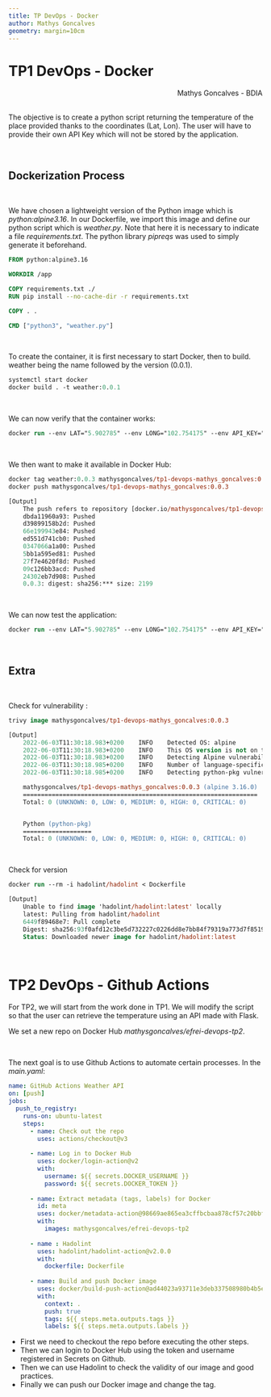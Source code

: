 ```yaml
---
title: TP DevOps - Docker
author: Mathys Goncalves
geometry: margin=10cm
---
```


# TP1 DevOps - Docker
<div style="text-align: right"> Mathys Goncalves - BDIA </div>
</br>

The objective is to create a python script returning the temperature of the place provided thanks to the coordinates (Lat, Lon).
The user will have to provide their own API Key which will not be stored by the application.

</br>

## Dockerization Process
</br>

We have chosen a lightweight version of the Python image which is *python:alpine3.16*.
In our Dockerfile, we import this image and define our python script which is *weather.py*.
Note that here it is necessary to indicate a file *requirements.txt*. The python library *pipreqs* was used to simply generate it beforehand.

```dockerfile
FROM python:alpine3.16

WORKDIR /app

COPY requirements.txt ./
RUN pip install --no-cache-dir -r requirements.txt

COPY . .

CMD ["python3", "weather.py"]
```
</br>

To create the container, it is first necessary to start Docker, then to build.
weather being the name followed by the version (0.0.1).

```ps
systemctl start docker 
docker build . -t weather:0.0.1 
```
</br>

We can now verify that the container works:

```ps
docker run --env LAT="5.902785" --env LONG="102.754175" --env API_KEY="d69124de3c4d3d37c00bcbea674da2d6" weather:0.0.1
```
</br>

We then want to make it available in Docker Hub:

```ps
docker tag weather:0.0.3 mathysgoncalves/tp1-devops-mathys_goncalves:0.0.3
docker push mathysgoncalves/tp1-devops-mathys_goncalves:0.0.3 

[Output]
    The push refers to repository [docker.io/mathysgoncalves/tp1-devops-mathys_goncalves]
    dbda11960a93: Pushed 
    d39899158b2d: Pushed 
    66e199943e84: Pushed 
    ed551d741cb0: Pushed 
    0347066a1a00: Pushed 
    5bb1a595ed81: Pushed 
    27f7e4620f8d: Pushed 
    09c126bb3acd: Pushed 
    24302eb7d908: Pushed 
    0.0.3: digest: sha256:*** size: 2199
```
</br>

We can now test the application:
```ps
docker run --env LAT="5.902785" --env LONG="102.754175" --env API_KEY="d69124de3c4d3d37c00bcbea674da2d6" mathysgoncalves/tp1-devops-mathys_goncalves:0.0.3
```
</br>

## Extra
</br>

Check for vulnerability :

```ps
trivy image mathysgoncalves/tp1-devops-mathys_goncalves:0.0.3 

[Output]
    2022-06-03T11:30:18.983+0200    INFO    Detected OS: alpine
    2022-06-03T11:30:18.983+0200    INFO    This OS version is not on the EOL list: alpine 3.16
    2022-06-03T11:30:18.983+0200    INFO    Detecting Alpine vulnerabilities...
    2022-06-03T11:30:18.985+0200    INFO    Number of language-specific files: 1
    2022-06-03T11:30:18.985+0200    INFO    Detecting python-pkg vulnerabilities...

    mathysgoncalves/tp1-devops-mathys_goncalves:0.0.3 (alpine 3.16.0)
    =================================================================
    Total: 0 (UNKNOWN: 0, LOW: 0, MEDIUM: 0, HIGH: 0, CRITICAL: 0)


    Python (python-pkg)
    ===================
    Total: 0 (UNKNOWN: 0, LOW: 0, MEDIUM: 0, HIGH: 0, CRITICAL: 0)
```
</br>

Check for version 

```ps
docker run --rm -i hadolint/hadolint < Dockerfile

[Output]
    Unable to find image 'hadolint/hadolint:latest' locally
    latest: Pulling from hadolint/hadolint
    6449f89468e7: Pull complete 
    Digest: sha256:93f0afd12c3be5d732227c0226dd8e7bb84f79319a773d7f8519e55f958ba415
    Status: Downloaded newer image for hadolint/hadolint:latest

```

</br>

# TP2 DevOps - Github Actions

For TP2, we will start from the work done in TP1. We will modify the script so that the user can retrieve the temperature using an API made with Flask.
 
We set a new repo on Docker Hub *mathysgoncalves/efrei-devops-tp2*.

</br>

The next goal is to use Github Actions to automate certain processes. In the *main.yaml*:

```yaml
name: GitHub Actions Weather API
on: [push]
jobs:
  push_to_registry:
    runs-on: ubuntu-latest
    steps:
      - name: Check out the repo
        uses: actions/checkout@v3
      
      - name: Log in to Docker Hub
        uses: docker/login-action@v2
        with:
          username: ${{ secrets.DOCKER_USERNAME }}
          password: ${{ secrets.DOCKER_TOKEN }}
      
      - name: Extract metadata (tags, labels) for Docker
        id: meta
        uses: docker/metadata-action@98669ae865ea3cffbcbaa878cf57c20bbf1c6c38
        with:
          images: mathysgoncalves/efrei-devops-tp2
      
      - name : Hadolint
        uses: hadolint/hadolint-action@v2.0.0
        with:
          dockerfile: Dockerfile
      
      - name: Build and push Docker image
        uses: docker/build-push-action@ad44023a93711e3deb337508980b4b5e9bcdc5dc
        with:
          context: .
          push: true
          tags: ${{ steps.meta.outputs.tags }}
          labels: ${{ steps.meta.outputs.labels }}
```

- First we need to checkout the repo before executing the other steps.
- Then we can login to Docker Hub using the token and username registered in Secrets on Github.
- Then we can use Hadolint to check the validity of our image and good practices.
- Finally we can push our Docker image and change the tag.
